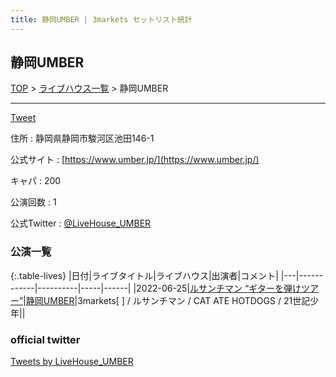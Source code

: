 ```yaml
---
title: 静岡UMBER | 3markets セットリスト統計
---
```

## 静岡UMBER

[TOP](/setlist/) > [ライブハウス一覧](livehouses.html) > 静岡UMBER

___

<a href="https://twitter.com/share?ref_src=twsrc%5Etfw" data-text="3markets[ ]セットリスト > 静岡UMBER" class="twitter-share-button" data-via="3markets" data-hashtags="3markets" data-related="3markets" data-show-count="false">Tweet</a>

住所
:    静岡県静岡市駿河区池田146-1

公式サイト
:    [https://www.umber.jp/](https://www.umber.jp/)

キャパ
:    200

公演回数
: 1


公式Twitter
: <a href="https://twitter.com/LiveHouse_UMBER">@LiveHouse_UMBER</a>


### 公演一覧

{:.table-lives}
|日付|ライブタイトル|ライブハウス|出演者|コメント|
|---|------------|----------|-----|------|
|<span class="nowrap">2022-06-25</span>|[ルサンチマン “ギターを弾けツアー”](live021.html)|[静岡UMBER](livehouse021.html)|3markets[ ] / ルサンチマン / CAT ATE HOTDOGS / 21世記少年||




### official twitter

<a class="twitter-timeline" href="https://twitter.com/LiveHouse_UMBER?ref_src=twsrc%5Etfw">Tweets by LiveHouse_UMBER</a> <script async src="https://platform.twitter.com/widgets.js" charset="utf-8"></script>


<script async src="https://platform.twitter.com/widgets.js" charset="utf-8"></script>